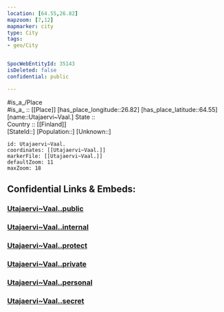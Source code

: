 ```yaml
---
location: [64.55,26.82] 
mapzoom: [7,12] 
mapmarker: city 
type: City
tags:
- geo/City


SpocWebEntityId: 35143
isDeleted: false
confidential: public

---
```

#is_a_/Place  
#is_a_ :: [[Place]] 
[has_place_longitude::26.82] 
[has_place_latitude::64.55] 
[name::Utajaervi~Vaal.] 
State ::  
Country :: [[Finland]]  
[StateId::] 
[Population::] 
[Unknown::] 


```leaflet
id: Utajaervi~Vaal.
coordinates: [[Utajaervi~Vaal.]] 
markerFile: [[Utajaervi~Vaal.]] 
defaultZoom: 11 
maxZoom: 18
```


## Confidential Links & Embeds: 

### [Utajaervi~Vaal..public](/_public/\Earth\Continent\Europe\Europe~North\Finland\Provinces~Finland\Oulu\counties~Oulu\Kainuu\CityUtajaervi~Vaal..public.md) 

### [Utajaervi~Vaal..internal](/_internal/\Earth\Continent\Europe\Europe~North\Finland\Provinces~Finland\Oulu\counties~Oulu\Kainuu\CityUtajaervi~Vaal..internal.md) 

### [Utajaervi~Vaal..protect](/_protect/\Earth\Continent\Europe\Europe~North\Finland\Provinces~Finland\Oulu\counties~Oulu\Kainuu\CityUtajaervi~Vaal..protect.md) 

### [Utajaervi~Vaal..private](/_private/\Earth\Continent\Europe\Europe~North\Finland\Provinces~Finland\Oulu\counties~Oulu\Kainuu\CityUtajaervi~Vaal..private.md) 

### [Utajaervi~Vaal..personal](/_personal/\Earth\Continent\Europe\Europe~North\Finland\Provinces~Finland\Oulu\counties~Oulu\Kainuu\CityUtajaervi~Vaal..personal.md) 

### [Utajaervi~Vaal..secret](/_secret/\Earth\Continent\Europe\Europe~North\Finland\Provinces~Finland\Oulu\counties~Oulu\Kainuu\CityUtajaervi~Vaal..secret.md)

